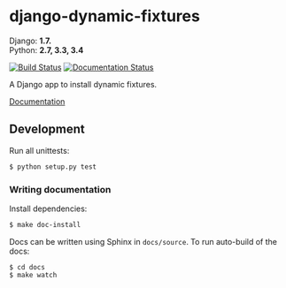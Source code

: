 # django-dynamic-fixtures


Django: **1.7.**  
Python: **2.7, 3.3, 3.4**  

[![Build Status](https://travis-ci.org/Peter-Slump/django-dynamic-fixtures.svg?branch=master)](https://travis-ci.org/Peter-Slump/django-dynamic-fixtures)
[![Documentation Status](https://readthedocs.org/projects/django-dynamic-fixtures/badge/?version=latest)](http://django-dynamic-fixtures.readthedocs.io/en/latest/?badge=latest)

A Django app to install dynamic fixtures.

[Documentation](http://django-dynamic-fixtures.readthedocs.io/en/latest/)

## Development

Run all unittests:

```bash
$ python setup.py test
```

### Writing documentation

Install dependencies: 

```bash
$ make doc-install
```

Docs can be written using Sphinx in `docs/source`.
To run auto-build of the docs:

```
$ cd docs
$ make watch
```
